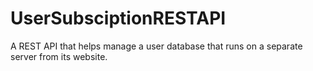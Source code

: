 # UserSubsciptionRESTAPI
A REST API that helps manage a user database that runs on a separate server from its website.
